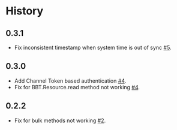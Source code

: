 History
=======

## 0.3.1

* Fix inconsistent timestamp when system time is out of sync
  [#5](https://github.com/beebotte/bbt_python/issues/5).

## 0.3.0 

* Add Channel Token based authentication
  [#4](https://github.com/beebotte/bbt_python/issues/3).
* Fix for BBT.Resource.read method not working
  [#4](https://github.com/beebotte/bbt_python/issues/4).

## 0.2.2

* Fix for bulk methods not working 
  [#2](https://github.com/beebotte/bbt_python/pull/2).
